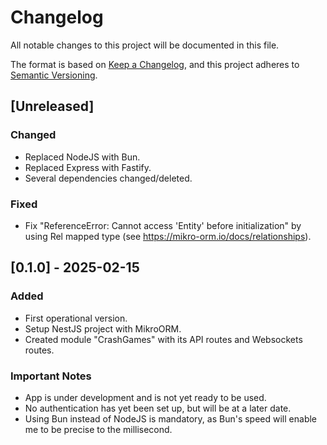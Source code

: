 # Changelog

All notable changes to this project will be documented in this file.

The format is based on [Keep a Changelog](https://keepachangelog.com/en/1.1.0/),
and this project adheres to [Semantic Versioning](https://semver.org/spec/v2.0.0.html).

## [Unreleased]

### Changed

- Replaced NodeJS with Bun.
- Replaced Express with Fastify.
- Several dependencies changed/deleted.

### Fixed

- Fix "ReferenceError: Cannot access 'Entity' before initialization" by using Rel mapped type (see https://mikro-orm.io/docs/relationships).

## [0.1.0] - 2025-02-15

### Added

- First operational version.
- Setup NestJS project with MikroORM.
- Created module "CrashGames" with its API routes and Websockets routes.

### Important Notes

- App is under development and is not yet ready to be used.
- No authentication has yet been set up, but will be at a later date.
- Using Bun instead of NodeJS is mandatory, as Bun's speed will enable me to be precise to the millisecond.
